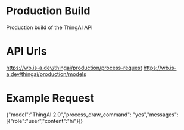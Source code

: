 # Production Build
Production build of the ThingAI API

# API Urls
https://wb.is-a.dev/thingai/production/process-request
https://wb.is-a.dev/thingai/production/models

# Example Request
{"model":"ThingAI 2.0","process_draw_command": "yes","messages":[\{"role":"user","content":"hi"}]}
